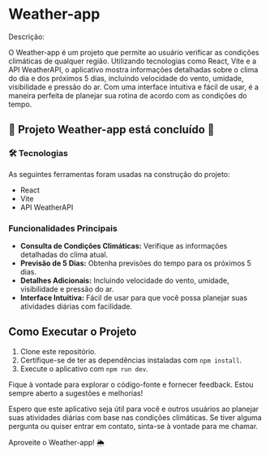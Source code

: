 # Weather-app

Descrição:

O Weather-app é um projeto que permite ao usuário verificar as condições climáticas de qualquer região. Utilizando tecnologias como React, Vite e a API WeatherAPI, o aplicativo mostra informações detalhadas sobre o clima do dia e dos próximos 5 dias, incluindo velocidade do vento, umidade, visibilidade e pressão do ar. Com uma interface intuitiva e fácil de usar, é a maneira perfeita de planejar sua rotina de acordo com as condições do tempo.

## 🚀 Projeto Weather-app está concluído 🚀

### 🛠 Tecnologias
As seguintes ferramentas foram usadas na construção do projeto:

- React
- Vite
- API WeatherAPI

### Funcionalidades Principais
- **Consulta de Condições Climáticas:** Verifique as informações detalhadas do clima atual.
- **Previsão de 5 Dias:** Obtenha previsões do tempo para os próximos 5 dias.
- **Detalhes Adicionais:** Incluindo velocidade do vento, umidade, visibilidade e pressão do ar.
- **Interface Intuitiva:** Fácil de usar para que você possa planejar suas atividades diárias com facilidade.

## Como Executar o Projeto

1. Clone este repositório.
2. Certifique-se de ter as dependências instaladas com `npm install`.
3. Execute o aplicativo com `npm run dev`.

Fique à vontade para explorar o código-fonte e fornecer feedback. Estou sempre aberto a sugestões e melhorias!

Espero que este aplicativo seja útil para você e outros usuários ao planejar suas atividades diárias com base nas condições climáticas. Se tiver alguma pergunta ou quiser entrar em contato, sinta-se à vontade para me chamar.

Aproveite o Weather-app! 🌦️
